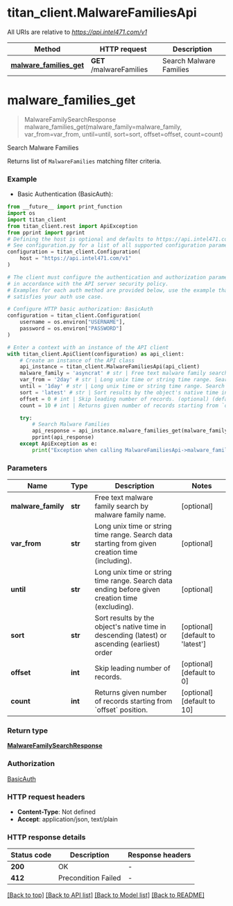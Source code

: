 # titan_client.MalwareFamiliesApi

All URIs are relative to *https://api.intel471.com/v1*

Method | HTTP request | Description
------------- | ------------- | -------------
[**malware_families_get**](MalwareFamiliesApi.md#malware_families_get) | **GET** /malwareFamilies | Search Malware Families


# **malware_families_get**
> MalwareFamilySearchResponse malware_families_get(malware_family=malware_family, var_from=var_from, until=until, sort=sort, offset=offset, count=count)

Search Malware Families

Returns list of `MalwareFamilies` matching filter criteria.

### Example

* Basic Authentication (BasicAuth):
```python
from __future__ import print_function
import os
import titan_client
from titan_client.rest import ApiException
from pprint import pprint
# Defining the host is optional and defaults to https://api.intel471.com/v1
# See configuration.py for a list of all supported configuration parameters.
configuration = titan_client.Configuration(
    host = "https://api.intel471.com/v1"
)

# The client must configure the authentication and authorization parameters
# in accordance with the API server security policy.
# Examples for each auth method are provided below, use the example that
# satisfies your auth use case.

# Configure HTTP basic authorization: BasicAuth
configuration = titan_client.Configuration(
    username = os.environ["USERNAME"],
    password = os.environ["PASSWORD"]
)

# Enter a context with an instance of the API client
with titan_client.ApiClient(configuration) as api_client:
    # Create an instance of the API class
    api_instance = titan_client.MalwareFamiliesApi(api_client)
    malware_family = 'asyncrat' # str | Free text malware family search by malware family name. (optional)
    var_from = '2day' # str | Long unix time or string time range. Search data starting from given creation time (including). (optional)
    until = '1day' # str | Long unix time or string time range. Search data ending before given creation time (excluding). (optional)
    sort = 'latest' # str | Sort results by the object's native time in descending (latest) or ascending (earliest) order (optional) (default to 'latest')
    offset = 0 # int | Skip leading number of records. (optional) (default to 0)
    count = 10 # int | Returns given number of records starting from `offset` position. (optional) (default to 10)

    try:
        # Search Malware Families
        api_response = api_instance.malware_families_get(malware_family=malware_family, var_from=var_from, until=until, sort=sort, offset=offset, count=count)
        pprint(api_response)
    except ApiException as e:
        print("Exception when calling MalwareFamiliesApi->malware_families_get: %s\n" % e)
```


### Parameters


Name | Type | Description  | Notes
------------- | ------------- | ------------- | -------------
 **malware_family** | **str**| Free text malware family search by malware family name. | [optional] 
 **var_from** | **str**| Long unix time or string time range. Search data starting from given creation time (including). | [optional] 
 **until** | **str**| Long unix time or string time range. Search data ending before given creation time (excluding). | [optional] 
 **sort** | **str**| Sort results by the object&#39;s native time in descending (latest) or ascending (earliest) order | [optional] [default to &#39;latest&#39;]
 **offset** | **int**| Skip leading number of records. | [optional] [default to 0]
 **count** | **int**| Returns given number of records starting from &#x60;offset&#x60; position. | [optional] [default to 10]

### Return type

[**MalwareFamilySearchResponse**](MalwareFamilySearchResponse.md)

### Authorization

[BasicAuth](../README.md#BasicAuth)

### HTTP request headers

 - **Content-Type**: Not defined
 - **Accept**: application/json, text/plain

### HTTP response details

| Status code | Description | Response headers |
|-------------|-------------|------------------|
**200** | OK |  -  |
**412** | Precondition Failed |  -  |

[[Back to top]](#) [[Back to API list]](../README.md#documentation-for-api-endpoints) [[Back to Model list]](../README.md#documentation-for-models) [[Back to README]](../README.md)

